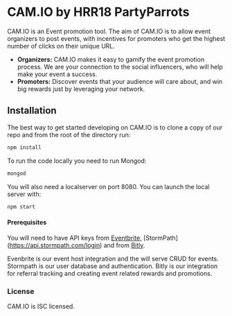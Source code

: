 # CAM.IO by HRR18 PartyParrots

CAM.IO is an Event promotion tool. The aim of CAM.IO is to allow event organizers to post events, with incentives for promoters who get the highest number of clicks on their unique URL.

* **Organizers:** CAM.IO makes it easy to gamify the event promotion process. We are your connection to the social influencers, who will help make your event a success.
* **Promoters:** Discover events that your audience will care about, and win big rewards just by leveraging your network.

## Installation

The best way to get started developing on CAM.IO is to clone a copy of our repo and from the root of the directory run:

```sh
npm install
```

To run the code locally you need to run Mongod:
 ```sh
mongod
```

You will also need a localserver on port 8080. You can launch the local server with:

```sh
npm start
```

#### Prerequisites

You will need to have API keys from [Eventbrite](http://developer.eventbrite.com/), [StormPath] (https://api.stormpath.com/login) and from [Bitly](https://dev.bitly.com/).

Evenbrite is our event host integration and the  will serve CRUD for events.
Stormpath is our user database and authentication.
Bitly is our integration for referral tracking and creating event related rewards and promotions.

### License

CAM.IO is ISC licensed.
